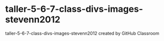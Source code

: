 # taller-5-6-7-class-divs-images-stevenn2012
taller-5-6-7-class-divs-images-stevenn2012 created by GitHub Classroom
